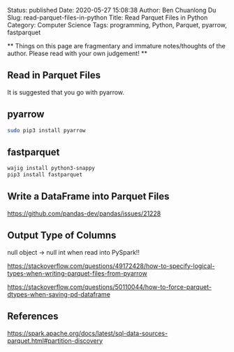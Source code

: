 Status: published
Date: 2020-05-27 15:08:38
Author: Ben Chuanlong Du
Slug: read-parquet-files-in-python
Title: Read Parquet Files in Python
Category: Computer Science
Tags: programming, Python, Parquet, pyarrow, fastparquet

**
Things on this page are
fragmentary and immature notes/thoughts of the author.
Please read with your own judgement!
**

## Read in Parquet Files

It is suggested that you go with pyarrow.

## pyarrow

```bash
sudo pip3 install pyarrow
```

## fastparquet

```bash
wajig install python3-snappy
pip3 install fastparquet 
```

## Write a DataFrame into Parquet Files

https://github.com/pandas-dev/pandas/issues/21228

## Output Type of Columns

null object -> null int when read into PySpark!!

https://stackoverflow.com/questions/49172428/how-to-specify-logical-types-when-writing-parquet-files-from-pyarrow

https://stackoverflow.com/questions/50110044/how-to-force-parquet-dtypes-when-saving-pd-dataframe

## References 

https://spark.apache.org/docs/latest/sql-data-sources-parquet.html#partition-discovery
